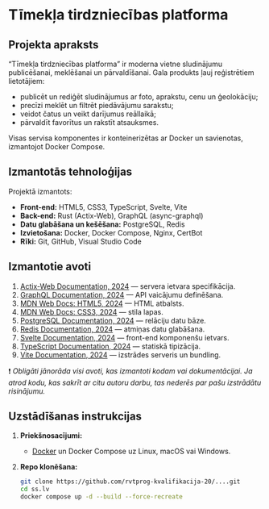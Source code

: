 # Tīmekļa tirdzniecības platforma  

## Projekta apraksts  
“Tīmekļa tirdzniecības platforma” ir moderna vietne sludinājumu publicēšanai, meklēšanai un pārvaldīšanai. Gala produkts ļauj reģistrētiem lietotājiem:
- publicēt un rediģēt sludinājumus ar foto, aprakstu, cenu un ģeolokāciju;  
- precīzi meklēt un filtrēt piedāvājumu sarakstu;  
- veidot čatus un veikt darījumus reāllaikā;  
- pārvaldīt favorītus un rakstīt atsauksmes.  

Visas servisa komponentes ir konteinerizētas ar Docker un savienotas, izmantojot Docker Compose.

## Izmantotās tehnoloģijas  
Projektā izmantots:  
- **Front-end:** HTML5, CSS3, TypeScript, Svelte, Vite  
- **Back-end:** Rust (Actix-Web), GraphQL (async-graphql)  
- **Datu glabāšana un kešēšana:** PostgreSQL, Redis  
- **Izvietošana:** Docker, Docker Compose, Nginx, CertBot  
- **Rīki:** Git, GitHub, Visual Studio Code  


## Izmantotie avoti  
1. [Actix-Web Documentation, 2024](https://actix.rs/docs/) — servera ietvara specifikācija.  
2. [GraphQL Documentation, 2024](https://graphql.org/learn/) — API vaicājumu definēšana.  
3. [MDN Web Docs: HTML5, 2024](https://developer.mozilla.org/en-US/docs/Web/HTML) — HTML atbalsts.  
4. [MDN Web Docs: CSS3, 2024](https://developer.mozilla.org/en-US/docs/Web/CSS) — stila lapas.  
5. [PostgreSQL Documentation, 2024](https://www.postgresql.org/docs/) — relāciju datu bāze.  
6. [Redis Documentation, 2024](https://redis.io/docs/) — atmiņas datu glabāšana.  
7. [Svelte Documentation, 2024](https://svelte.dev/docs) — front-end komponenšu ietvars.  
8. [TypeScript Documentation, 2024](https://www.typescriptlang.org/docs/) — statiskā tipizācija.  
9. [Vite Documentation, 2024](https://vitejs.dev/guide/) — izstrādes serveris un bundling.  

:exclamation: *Obligāti jānorāda visi avoti, kas izmantoti kodam vai dokumentācijai. Ja atrod kodu, kas sakrīt ar citu autoru darbu, tas nederēs par pašu izstrādātu risinājumu.*

## Uzstādīšanas instrukcijas  
1. **Priekšnosacījumi:**  
   - [Docker](https://www.docker.com/get-started) un Docker Compose uz Linux, macOS vai Windows.  

2. **Repo klonēšana:**  
   ```bash
   git clone https://github.com/rvtprog-kvalifikacija-20/....git
   cd ss.lv
   docker compose up -d --build --force-recreate
   ```
